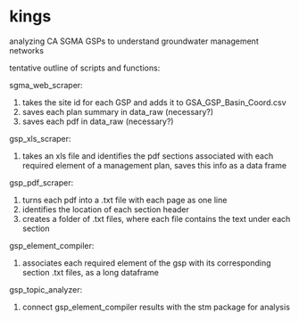 # kings
analyzing CA SGMA GSPs to understand groundwater management networks

tentative outline of scripts and functions:

sgma_web_scraper:
1) takes the site id for each GSP and adds it to GSA_GSP_Basin_Coord.csv
2) saves each plan summary in data_raw (necessary?)
3) saves each pdf in data_raw (necessary?)

gsp_xls_scraper:
1) takes an xls file and identifies the pdf sections associated with each
required element of a management plan, saves this info as a data frame

gsp_pdf_scraper:
1) turns each pdf into a .txt file with each page as one line
2) identifies the location of each section header
3) creates a folder of .txt files, where each file contains the text under each 
section

gsp_element_compiler:
1) associates each required element of the gsp with its corresponding section
.txt files, as a long dataframe

gsp_topic_analyzer:
1) connect gsp_element_compiler results with the stm package for analysis

